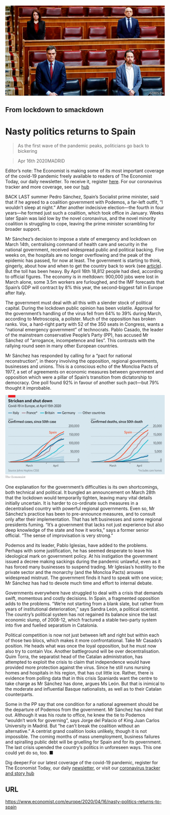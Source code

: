 ![](./images/20200418_EUP001_0.jpg)

## From lockdown to smackdown

# Nasty politics returns to Spain

> As the first wave of the pandemic peaks, politicians go back to bickering

> Apr 16th 2020MADRID

Editor’s note: The Economist is making some of its most important coverage of the covid-19 pandemic freely available to readers of The Economist Today, our daily newsletter. To receive it, register [here](https://www.economist.com//newslettersignup). For our coronavirus tracker and more coverage, see our [hub](https://www.economist.com//coronavirus)

BACK LAST summer Pedro Sánchez, Spain’s Socialist prime minister, said that if he agreed to a coalition government with Podemos, a far-left outfit, “I wouldn’t sleep at night.” After another indecisive election—the fourth in four years—he formed just such a coalition, which took office in January. Weeks later Spain was laid low by the novel coronavirus, and the novel minority coalition is struggling to cope, leaving the prime minister scrambling for broader support.

Mr Sánchez’s decision to impose a state of emergency and lockdown on March 14th, centralising command of health care and security in the national government, received widespread public and political backing. Five weeks on, the hospitals are no longer overflowing and the peak of the epidemic has passed, for now at least. The government is starting to think, gingerly, about how and when to get the country back to work (see [article](https://www.economist.com//international/2020/04/16/governments-are-starting-to-ease-restrictions)). But the toll has been heavy. By April 16th 18,812 people had died, according to official figures. The economy is in meltdown: 900,000 jobs were lost in March alone, some 3.5m workers are furloughed, and the IMF forecasts that Spain’s GDP will contract by 8% this year, the second-biggest fall in Europe after Italy.

The government must deal with all this with a slender stock of political capital. During the lockdown public opinion has been volatile. Approval for the government’s handling of the virus fell from 64% to 39% during March, according to Metroscopia, a pollster. Much of the opposition has broken ranks. Vox, a hard-right party with 52 of the 350 seats in Congress, wants a “national emergency government” of technocrats. Pablo Casado, the leader of the mainstream conservative People’s Party (PP), has accused Mr Sánchez of “arrogance, incompetence and lies”. This contrasts with the rallying round seen in many other European countries.

Mr Sánchez has responded by calling for a “pact for national reconstruction”, in theory involving the opposition, regional governments, businesses and unions. This is a conscious echo of the Moncloa Pacts of 1977, a set of agreements on economic measures between government and opposition which were a pillar of Spain’s transition from dictatorship to democracy. One poll found 92% in favour of another such pact—but 79% thought it improbable.



![](./images/20200418_EUC216.png)

One explanation for the government’s difficulties is its own shortcomings, both technical and political. It bungled an announcement on March 28th that the lockdown would temporarily tighten, leaving many vital details initially uncertain. It is harder to co-ordinate such measures in a decentralised country with powerful regional governments. Even so, Mr Sánchez’s practice has been to pre-announce measures, and to consult only after their implementation. That has left businesses and some regional presidents fuming. “It’s a government that lacks not just experience but also deep knowledge of the state and how it works,” says a former senior official. “The sense of improvisation is very strong.”

Podemos and its leader, Pablo Iglesias, have added to the problems. Perhaps with some justification, he has seemed desperate to leave his ideological mark on government policy. At his instigation the government issued a decree making sackings during the pandemic unlawful, even as it has forced many businesses to suspend trading. Mr Iglesias’s hostility to the private sector and the monarchy (and the Moncloa Pacts) arouses widespread mistrust. The government finds it hard to speak with one voice; Mr Sánchez has had to devote much time and effort to internal debate.

Governments everywhere have struggled to deal with a crisis that demands swift, momentous and costly decisions. In Spain, a fragmented opposition adds to the problems. “We’re not starting from a blank slate, but rather from years of institutional deterioration,” says Sandra León, a political scientist. The country’s political system has not regained its balance since the last economic slump, of 2008-12, which fractured a stable two-party system into five and fuelled separatism in Catalonia.

Political competition is now not just between left and right but within each of those two blocs, which makes it more confrontational. Take Mr Casado’s position. He heads what was once the loyal opposition, but he must now also try to contain Vox. Another battleground will be over decentralisation. Quim Torra, the separatist head of the Catalan administration, has attempted to exploit the crisis to claim that independence would have provided more protection against the virus. Since he still runs nursing homes and hospitals in his region, that has cut little ice. Rather, there is evidence from polling data that in this crisis Spaniards want the centre to take charge as Mr Sánchez has done, argues Ms León. But that is inimical to the moderate and influential Basque nationalists, as well as to their Catalan counterparts.

Some in the PP say that one condition for a national agreement should be the departure of Podemos from the government. Mr Sánchez has ruled that out. Although it was his route to office, he knew the tie to Podemos “wouldn’t work for governing”, says Jorge del Palacio of King Juan Carlos University in Madrid. But “he can’t break the coalition without an alternative.” A centrist grand coalition looks unlikely, though it is not impossible. The coming months of mass unemployment, business failures and spiralling public debt will be gruelling for Spain and for its government. The last crisis upended the country’s politics in unforeseen ways. This one could yet do so, too. ■

Dig deeper:For our latest coverage of the covid-19 pandemic, register for The Economist Today, our daily [newsletter](https://www.economist.com//newslettersignup), or visit our [coronavirus tracker and story hub](https://www.economist.com//coronavirus)

## URL

https://www.economist.com/europe/2020/04/16/nasty-politics-returns-to-spain
